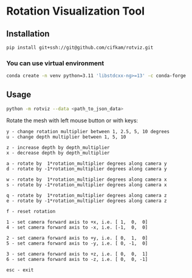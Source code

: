# Rotation Visualization Tool

## Installation


```bash
pip install git+ssh://git@github.com/cifkam/rotviz.git
```

### You can  use virtual environment

```bash
conda create -n venv python=3.11 'libstdcxx-ng>=13' -c conda-forge
```

## Usage

```bash
python -m rotviz --data <path_to_json_data>
```

Rotate the mesh with left mouse button or with keys:
```
y - change rotation multiplier between 1, 2.5, 5, 10 degrees
u - change depth multiplier between 1, 5, 10

z - increase depth by depth_multiplier
x - decrease depth by depth_multiplier

a - rotate by  1*rotation_multiplier degrees along camera y
d - rotate by -1*rotation_multiplier degrees along camera y

w - rotate by  1*rotation_multiplier degrees along camera x
s - rotate by -1*rotation_multiplier degrees along camera x

q - rotate by  1*rotation_multiplier degrees along camera z
e - rotate by -1*rotation_multiplier degrees along camera z

f - reset rotation

1 - set camera forward axis to +x, i.e. [ 1,  0,  0]
4 - set camera forward axis to -x, i.e. [-1,  0,  0]

2 - set camera forward axis to +y, i.e. [ 0,  1,  0]
5 - set camera forward axis to -y, i.e. [ 0, -1,  0]

3 - set camera forward axis to +z, i.e. [ 0,  0,  1]
6 - set camera forward axis to -z, i.e. [ 0,  0, -1]

esc - exit
```
